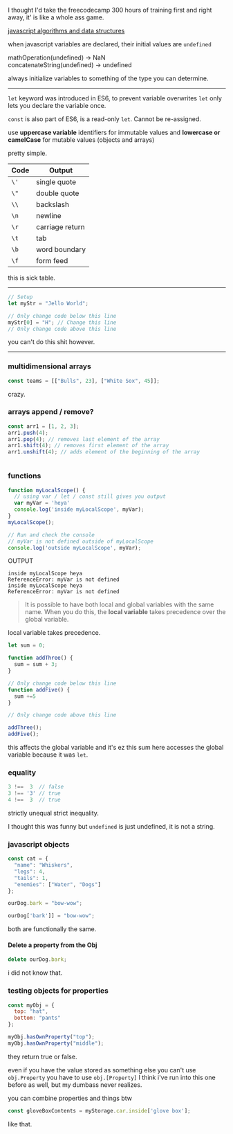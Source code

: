I thought I'd take the freecodecamp 300 hours of training first and right away, it' is like a whole ass game.

[javascript algorithms and data structures](https://www.freecodecamp.org/learn/javascript-algorithms-and-data-structures/)

when javascript variables are declared, their initial values are `undefined`

mathOperation(undefined) -> NaN \
concatenateString(undefined) -> undefined

always initialize variables to something of the type you can determine.

---

`let` keyword was introduced in ES6, to prevent variable overwrites
`let` only lets you declare the variable once.

`const` is also part of ES6, is a read-only `let`. Cannot be re-assigned.

use **uppercase variable** identifiers for immutable values and **lowercase or camelCase** for mutable values (objects and arrays)

pretty simple.

<table class="table table-striped">
  <thead>
    <tr>
      <th>Code</th>
      <th>Output</th>
    </tr>
  </thead>
  <tbody>
    <tr>
      <td><code>\'</code></td>
      <td>single quote</td>
    </tr>
    <tr>
      <td><code>\"</code></td>
      <td>double quote</td>
    </tr>
    <tr>
      <td><code>\\</code></td>
      <td>backslash</td>
    </tr>
    <tr>
      <td><code>\n</code></td>
      <td>newline</td>
    </tr>
    <tr>
      <td><code>\r</code></td>
      <td>carriage return</td>
    </tr>
    <tr>
      <td><code>\t</code></td>
      <td>tab</td>
    </tr>
    <tr>
      <td><code>\b</code></td>
      <td>word boundary</td>
    </tr>
    <tr>
      <td><code>\f</code></td>
      <td>form feed</td>
    </tr>
  </tbody>
</table>


this is sick table.

---

```js
// Setup
let myStr = "Jello World";

// Only change code below this line
myStr[0] = "H"; // Change this line
// Only change code above this line
```

you can't do this shit however.

---

### multidimensional arrays
```js
const teams = [["Bulls", 23], ["White Sox", 45]];
```
crazy.


### arrays append / remove?
```js
const arr1 = [1, 2, 3];
arr1.push(4);
arr1.pop(4); // removes last element of the array
arr1.shift(4); // removes first element of the array
arr1.unshift(4); // adds element of the beginning of the array



```


### functions
```js
function myLocalScope() {
  // using var / let / const still gives you output
  var myVar = 'heya'
  console.log('inside myLocalScope', myVar);
}
myLocalScope();

// Run and check the console
// myVar is not defined outside of myLocalScope
console.log('outside myLocalScope', myVar);
```
OUTPUT
```
inside myLocalScope heya
ReferenceError: myVar is not defined
inside myLocalScope heya
ReferenceError: myVar is not defined
```


> It is possible to have both local and global variables with the same name. When you do this, the **local variable** takes precedence over the global variable.

local variable takes precedence.

```js
let sum = 0;

function addThree() {
  sum = sum + 3;
}

// Only change code below this line
function addFive() {
  sum +=5
}

// Only change code above this line

addThree();
addFive();
```

this affects the global variable and it's ez
this sum here accesses the global variable because it was `let`.


### equality
```js
3 !==  3  // false
3 !== '3' // true
4 !==  3  // true
```
strictly unequal
strict inequality.


I thought this was funny but `undefined` is just undefined, it is not a string.


### javascript objects
```js
const cat = {
  "name": "Whiskers",
  "legs": 4,
  "tails": 1,
  "enemies": ["Water", "Dogs"]
};
```

```js
ourDog.bark = "bow-wow";
```
```js
ourDog['bark']] = "bow-wow";
```
both are functionally the same.

#### Delete a property from the Obj
```js
delete ourDog.bark;
```
i did not know that.


### testing objects for properties
```js
const myObj = {
  top: "hat",
  bottom: "pants"
};

myObj.hasOwnProperty("top");
myObj.hasOwnProperty("middle");
```
they return true or false.

even if you have the value stored as something else you can't use
`obj.Property` you have to use `obj.[Property]`
I think i've run into this one before as well, but my dumbass never realizes.

you can combine properties and things btw
```js
const gloveBoxContents = myStorage.car.inside['glove box'];
```

like that.